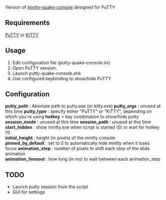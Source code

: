 Version of [mintty-quake-console](https://github.com/lonepie/mintty-quake-console) designed for PuTTY

## Requirements
[PuTTY](http://www.chiark.greenend.org.uk/~sgtatham/putty/) or [KiTTY](http://kitty.9bis.com/)

## Usage
1. Edit configuration file (putty-quake-console.ini)
2. Open PuTTY session.
3. Launch putty-quake-console.ahk
4. Use configured keybinding to show/hide PuTTY

## Configuration
**putty_path** : Absolute path to putty.exe (or kitty.exe)
**putty_args** : unused at this time
**putty_type** : specify either "PuTTY" or "KiTTY", depending on which you're using
**hotkey** = key combination to show/hide putty
**session_mode** : unused at this time
**session_path** : unused at this time
**start_hidden** : show mintty.exe when script is started (0) or wait for hotkey (1)  
**initial_height** : height (in pixels) of the mintty console  
**pinned_by_default** : set to 0 to automatically hide mintty when it loses focus
**animation_step** : number of pixels to shift each step of the slide animation  
**animation_timeout** : how long (in ms) to wait between each animation_step


## TODO
* Launch putty session from the script
* GUI for settings

